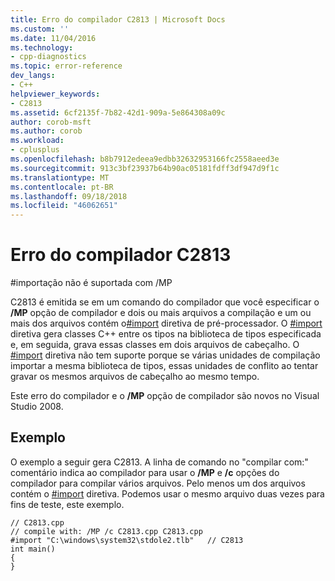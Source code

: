 ```yaml
---
title: Erro do compilador C2813 | Microsoft Docs
ms.custom: ''
ms.date: 11/04/2016
ms.technology:
- cpp-diagnostics
ms.topic: error-reference
dev_langs:
- C++
helpviewer_keywords:
- C2813
ms.assetid: 6cf2135f-7b82-42d1-909a-5e864308a09c
author: corob-msft
ms.author: corob
ms.workload:
- cplusplus
ms.openlocfilehash: b8b7912edeea9edbb32632953166fc2558aeed3e
ms.sourcegitcommit: 913c3bf23937b64b90ac05181fdff3df947d9f1c
ms.translationtype: MT
ms.contentlocale: pt-BR
ms.lasthandoff: 09/18/2018
ms.locfileid: "46062651"
---
```

# <a name="compiler-error-c2813"></a>Erro do compilador C2813

\#importação não é suportada com /MP

C2813 é emitida se em um comando do compilador que você especificar o **/MP** opção de compilador e dois ou mais arquivos a compilação e um ou mais dos arquivos contém o[#import](../../preprocessor/hash-import-directive-cpp.md) diretiva de pré-processador. O [#import](../../preprocessor/hash-import-directive-cpp.md) diretiva gera classes C++ entre os tipos na biblioteca de tipos especificada e, em seguida, grava essas classes em dois arquivos de cabeçalho. O [#import](../../preprocessor/hash-import-directive-cpp.md) diretiva não tem suporte porque se várias unidades de compilação importar a mesma biblioteca de tipos, essas unidades de conflito ao tentar gravar os mesmos arquivos de cabeçalho ao mesmo tempo.

Este erro do compilador e o **/MP** opção de compilador são novos no Visual Studio 2008.

## <a name="example"></a>Exemplo

O exemplo a seguir gera C2813. A linha de comando no "compilar com:" comentário indica ao compilador para usar o **/MP** e **/c** opções do compilador para compilar vários arquivos. Pelo menos um dos arquivos contém o [#import](../../preprocessor/hash-import-directive-cpp.md) diretiva. Podemos usar o mesmo arquivo duas vezes para fins de teste, este exemplo.

```
// C2813.cpp
// compile with: /MP /c C2813.cpp C2813.cpp
#import "C:\windows\system32\stdole2.tlb"   // C2813
int main()
{
}
```